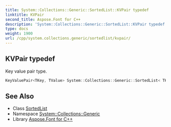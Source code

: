 ```yaml
---
title: System::Collections::Generic::SortedList::KVPair typedef
linktitle: KVPair
second_title: Aspose.Font for C++
description: 'System::Collections::Generic::SortedList::KVPair typedef. Key value pair type in C++.'
type: docs
weight: 1900
url: /cpp/system.collections.generic/sortedlist/kvpair/
---
```

## KVPair typedef


Key value pair type.

```cpp
KeyValuePair<TKey, TValue> System::Collections::Generic::SortedList< TKey, TValue >::KVPair
```

## See Also

* Class [SortedList](../)
* Namespace [System::Collections::Generic](../../)
* Library [Aspose.Font for C++](../../../)
